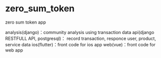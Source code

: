 # zero_sum_token
zero sum token app


analysis(django)：community analysis using transaction data
api(django RESTFULL API, postgresql)： record transaction, responce user, product, service data
ios(flutter)：front code for ios app
web(vue)：front code for web app

